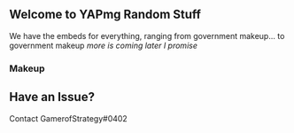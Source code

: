 ## Welcome to YAPmg Random Stuff
We have the embeds for everything, ranging from government makeup... to government makeup _more is coming later I promise_ 

### Makeup
<div class="flourish-embed flourish-parliament" data-src="visualisation/9730092"><script src="https://public.flourish.studio/resources/embed.js"></script></div>

## Have an Issue?
Contact GamerofStrategy#0402
